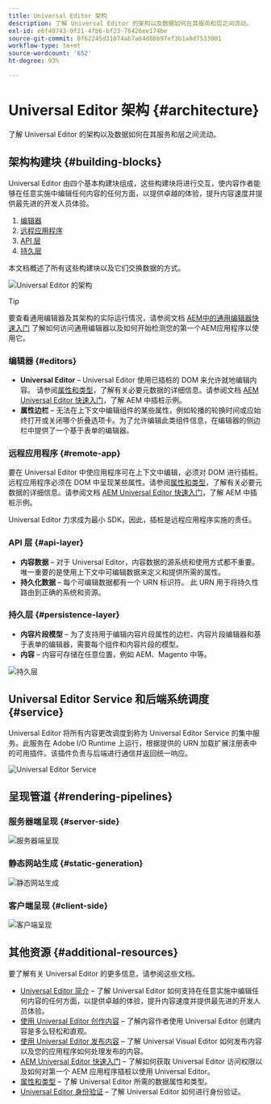 ```yaml
---
title: Universal Editor 架构
description: 了解 Universal Editor 的架构以及数据如何在其服务和层之间流动。
exl-id: e6f40743-0f21-4fb6-bf23-76426ee174be
source-git-commit: 0f62245d31074ab7a64d86b97ef3b1a8d7533001
workflow-type: tm+mt
source-wordcount: '652'
ht-degree: 93%

---
```



# Universal Editor 架构 {#architecture}

了解 Universal Editor 的架构以及数据如何在其服务和层之间流动。

## 架构构建块 {#building-blocks}

Universal Editor 由四个基本构建块组成，这些构建块将进行交互，使内容作者能够在任意实施中编辑任何内容的任何方面，以提供卓越的体验，提升内容速度并提供最先进的开发人员体验。

1. [编辑器](#editors)
1. [远程应用程序](#remote-app)
1. [API 层](#api-layer)
1. [持久层](#persistence-layer)

本文档概述了所有这些构建块以及它们交换数据的方式。

![Universal Editor 的架构](assets/architecture.png)

>[!TIP]
>
>要查看通用编辑器及其架构的实际运行情况，请参阅文档 [AEM中的通用编辑器快速入门](getting-started.md) 了解如何访问通用编辑器以及如何开始检测您的第一个AEM应用程序以使用它。

### 编辑器 {#editors}

* **Universal Editor** – Universal Editor 使用已插桩的 DOM 来允许就地编辑内容。 请参阅[属性和类型](attributes-types.md)，了解有关必要元数据的详细信息。请参阅文档 [AEM Universal Editor 快速入门](getting-started.md)，了解 AEM 中插桩示例。
* **属性边栏** – 无法在上下文中编辑组件的某些属性，例如轮播的轮换时间或应始终打开或关闭哪个折叠选项卡。为了允许编辑此类组件信息，在编辑器的侧边栏中提供了一个基于表单的编辑器。

### 远程应用程序 {#remote-app}

要在 Universal Editor 中使应用程序可在上下文中编辑，必须对 DOM 进行插桩。 远程应用程序必须在 DOM 中呈现某些属性。请参阅[属性和类型](attributes-types.md)，了解有关必要元数据的详细信息。请参阅文档 [AEM Universal Editor 快速入门](getting-started.md)，了解 AEM 中插桩示例。

Universal Editor 力求成为最小 SDK，因此，插桩是远程应用程序实施的责任。

### API 层 {#api-layer}

* **内容数据** – 对于 Universal Editor，内容数据的源系统和使用方式都不重要。唯一重要的是使用上下文中可编辑数据来定义和提供所需的属性。
* **持久化数据** – 每个可编辑数据都有一个 URN 标识符。 此 URN 用于将持久性路由到正确的系统和资源。

### 持久层 {#persistence-layer}

* **内容片段模型** – 为了支持用于编辑内容片段属性的边栏、内容片段编辑器和基于表单的编辑器，需要每个组件和内容片段的模型。
* **内容** – 内容可存储在任意位置，例如 AEM、Magento 中等。

![持久层](assets/persistence-layer.png)

## Universal Editor Service 和后端系统调度 {#service}

Universal Editor 将所有内容更改调度到称为 Universal Editor Service 的集中服务。此服务在 Adobe I/O Runtime 上运行，根据提供的 URN 加载扩展注册表中的可用插件。该插件负责与后端进行通信并返回统一响应。

![Universal Editor Service](assets/universal-editor-service.png)

## 呈现管道 {#rendering-pipelines}

### 服务器端呈现 {#server-side}

![服务器端呈现](assets/server-side.png)

### 静态网站生成 {#static-generation}

![静态网站生成](assets/static-generation.png)

### 客户端呈现 {#client-side}

![客户端呈现](assets/client-side.png)

## 其他资源 {#additional-resources}

要了解有关 Universal Editor 的更多信息，请参阅这些文档。

* [Universal Editor 简介](introduction.md) – 了解 Universal Editor 如何支持在任意实施中编辑任何内容的任何方面，以提供卓越的体验，提升内容速度并提供最先进的开发人员体验。
* [使用 Universal Editor 创作内容](authoring.md) – 了解内容作者使用 Universal Editor 创建内容是多么轻松和直观。
* [使用 Universal Editor 发布内容](publishing.md) – 了解 Universal Visual Editor 如何发布内容以及您的应用程序如何处理发布的内容。
* [AEM Universal Editor 快速入门](getting-started.md) – 了解如何获取 Universal Editor 访问权限以及如何对第一个 AEM 应用程序插桩以使用 Universal Editor。
* [属性和类型](attributes-types.md) – 了解 Universal Editor 所需的数据属性和类型。
* [Universal Editor 身份验证](authentication.md) – 了解 Universal Editor 如何进行身份验证。
